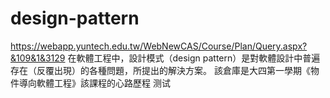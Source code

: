 # design-pattern
https://webapp.yuntech.edu.tw/WebNewCAS/Course/Plan/Query.aspx?&109&1&3129
在軟體工程中，設計模式（design pattern）是對軟體設計中普遍存在（反覆出現）的各種問題，所提出的解決方案。
該倉庫是大四第一學期《物件導向軟體工程》該課程的心路歷程
测试
